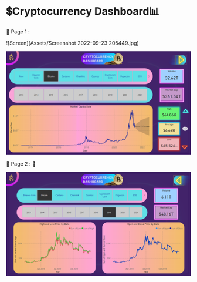 # 💲Cryptocurrency Dashboard📊

  📍 Page 1 : 
  
  ![Screen](Assets/Screenshot 2022-09-23 205449.jpg)

  ![Dashboard-Screenshot](Assets/Cryptocurrency_Dashboard_Page-1.png) 
  
  📍 Page 2 : 🔗
  
  ![Dashboard-Screenshot](Assets/Cryptocurrency_Dashboard_Page-2.png)
